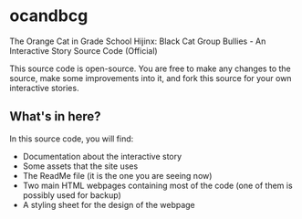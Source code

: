 # ocandbcg
The Orange Cat in Grade School Hijinx: Black Cat Group Bullies - An Interactive Story Source Code (Official)

This source code is open-source. You are free to make any changes to the source, make some improvements into it, and fork this source for your own interactive stories.

## What's in here?
In this source code, you will find:
* Documentation about the interactive story
* Some assets that the site uses
* The ReadMe file (it is the one you are seeing now)
* Two main HTML webpages containing most of the code (one of them is possibly used for backup)
* A styling sheet for the design of the webpage
